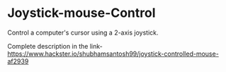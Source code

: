 # Joystick-mouse-Control
Control a computer's cursor using a 2-axis joystick.

Complete description in the link-
https://www.hackster.io/shubhamsantosh99/joystick-controlled-mouse-af2939
